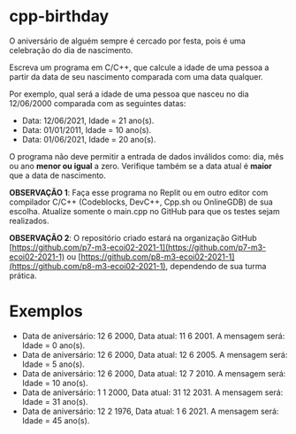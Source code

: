 # cpp-birthday

O aniversário de alguém sempre é cercado por festa, pois é uma celebração do dia de nascimento.

Escreva um programa em C/C++, que calcule a idade de uma pessoa a partir da data de seu nascimento comparada com uma data qualquer. 

Por exemplo, qual será a idade de uma pessoa que nasceu no dia 12/06/2000 comparada com as seguintes datas:

* Data: 12/06/2021, Idade = 21 ano(s).
* Data: 01/01/2011, Idade = 10 ano(s).
* Data: 01/06/2021, Idade = 20 ano(s).

O programa não deve permitir a entrada de dados inválidos como: dia, mês ou ano **menor ou igual** a zero. Verifique também se a data atual é **maior** que a data de nascimento.

**OBSERVAÇÃO 1**: Faça esse programa no Replit ou em outro editor com compilador C/C++ (Codeblocks, DevC++, Cpp.sh ou OnlineGDB) de sua escolha. Atualize somente o main.cpp no GitHub para que os testes sejam realizados.

**OBSERVAÇÃO 2**: O repositório criado estará na organização GitHub [https://github.com/p7-m3-ecoi02-2021-1](https://github.com/p7-m3-ecoi02-2021-1) ou [https://github.com/p8-m3-ecoi02-2021-1](https://github.com/p8-m3-ecoi02-2021-1), dependendo de sua turma prática.

# Exemplos

* Data de aniversário: 12 6 2000, Data atual: 11 6 2001. A mensagem será: Idade = 0 ano(s).
* Data de aniversário: 12 6 2000, Data atual: 12 6 2005. A mensagem será: Idade = 5 ano(s).
* Data de aniversário: 12 6 2000, Data atual: 12 7 2010. A mensagem será: Idade = 10 ano(s).
* Data de aniversário: 1 1 2000, Data atual: 31 12 2031. A mensagem será: Idade = 31 ano(s).
* Data de aniversário: 12 2 1976, Data atual: 1 6 2021. A mensagem será: Idade = 45 ano(s).
